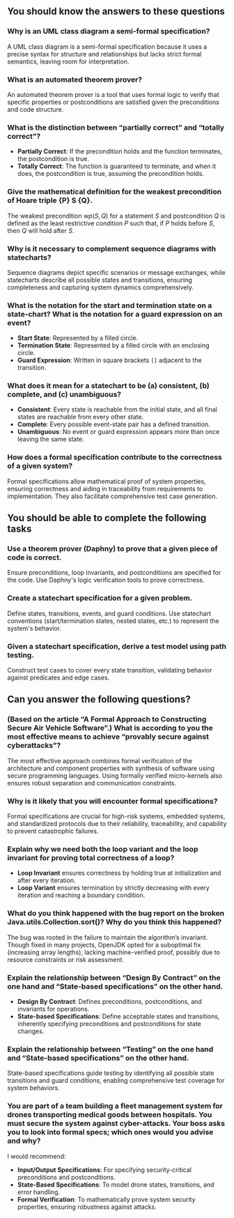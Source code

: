 ## You should know the answers to these questions

### Why is an UML class diagram a semi-formal specification?

A UML class diagram is a semi-formal specification because it uses a precise syntax for structure and relationships but lacks strict formal semantics, leaving room for interpretation.

### What is an automated theorem prover?

An automated theorem prover is a tool that uses formal logic to verify that specific properties or postconditions are satisfied given the preconditions and code structure.

### What is the distinction between “partially correct” and “totally correct”?

- **Partially Correct**: If the precondition holds and the function terminates, the postcondition is true.
- **Totally Correct**: The function is guaranteed to terminate, and when it does, the postcondition is true, assuming the precondition holds.

### Give the mathematical definition for the weakest precondition of Hoare triple {P} S {Q}.

The weakest precondition $wp(S, Q)$ for a statement $S$ and postcondition $Q$ is defined as the least restrictive condition $P$ such that, if $P$ holds before $S$, then $Q$ will hold after $S$.

### Why is it necessary to complement sequence diagrams with statecharts?

Sequence diagrams depict specific scenarios or message exchanges, while statecharts describe all possible states and transitions, ensuring completeness and capturing system dynamics comprehensively.

### What is the notation for the start and termination state on a state-chart? What is the notation for a guard expression on an event?

- **Start State**: Represented by a filled circle.
- **Termination State**: Represented by a filled circle with an enclosing circle.
- **Guard Expression**: Written in square brackets `[]` adjacent to the transition.

### What does it mean for a statechart to be (a) consistent, (b) complete, and (c) unambiguous?

- **Consistent**: Every state is reachable from the initial state, and all final states are reachable from every other state.
- **Complete**: Every possible event-state pair has a defined transition.
- **Unambiguous**: No event or guard expression appears more than once leaving the same state.

### How does a formal specification contribute to the correctness of a given system?

Formal specifications allow mathematical proof of system properties, ensuring correctness and aiding in traceability from requirements to implementation. They also facilitate comprehensive test case generation.

## You should be able to complete the following tasks

### Use a theorem prover (Daphny) to prove that a given piece of code is correct.

Ensure preconditions, loop invariants, and postconditions are specified for the code. Use Daphny's logic verification tools to prove correctness.

### Create a statechart specification for a given problem.

Define states, transitions, events, and guard conditions. Use statechart conventions (start/termination states, nested states, etc.) to represent the system's behavior.

### Given a statechart specification, derive a test model using path testing.

Construct test cases to cover every state transition, validating behavior against predicates and edge cases.

## Can you answer the following questions?

### (Based on the article “A Formal Approach to Constructing Secure Air Vehicle Software”.) What is according to you the most effective means to achieve “provably secure against cyberattacks”?

The most effective approach combines formal verification of the architecture and component properties with synthesis of software using secure programming languages. Using formally verified micro-kernels also ensures robust separation and communication constraints.

### Why is it likely that you will encounter formal specifications?

Formal specifications are crucial for high-risk systems, embedded systems, and standardized protocols due to their reliability, traceability, and capability to prevent catastrophic failures.

### Explain why we need both the loop variant and the loop invariant for proving total correctness of a loop?

- **Loop Invariant** ensures correctness by holding true at initialization and after every iteration.
- **Loop Variant** ensures termination by strictly decreasing with every iteration and reaching a boundary condition.

### What do you think happened with the bug report on the broken Java.utils.Collection.sort()? Why do you think this happened?

The bug was rooted in the failure to maintain the algorithm’s invariant. Though fixed in many projects, OpenJDK opted for a suboptimal fix (increasing array lengths), lacking machine-verified proof, possibly due to resource constraints or risk assessment.

### Explain the relationship between “Design By Contract” on the one hand and “State-based specifications” on the other hand.

- **Design By Contract**: Defines preconditions, postconditions, and invariants for operations.
- **State-based Specifications**: Define acceptable states and transitions, inherently specifying preconditions and postconditions for state changes.

### Explain the relationship between “Testing” on the one hand and “State-based specifications” on the other hand.

State-based specifications guide testing by identifying all possible state transitions and guard conditions, enabling comprehensive test coverage for system behaviors.

### You are part of a team building a fleet management system for drones transporting medical goods between hospitals. You must secure the system against cyber-attacks. Your boss asks you to look into formal specs; which ones would you advise and why?

I would recommend:

- **Input/Output Specifications**: For specifying security-critical preconditions and postconditions.
- **State-Based Specifications**: To model drone states, transitions, and error handling.
- **Formal Verification**: To mathematically prove system security properties, ensuring robustness against attacks.
